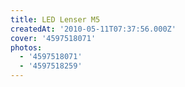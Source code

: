 ```yaml
---
title: LED Lenser M5
createdAt: '2010-05-11T07:37:56.000Z'
cover: '4597518071'
photos:
  - '4597518071'
  - '4597518259'
---
```


